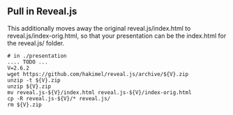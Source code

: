 
Pull in Reveal.js
------------------------------------
This additionally moves away the original reveal.js/index.html to reveal.js/index-orig.html,
so that your presentation can be the index.html for the reveal.js/ folder.

```
# in ./presentation
.... TODO ...
V=2.6.2
wget https://github.com/hakimel/reveal.js/archive/${V}.zip
unzip -t ${V}.zip
unzip ${V}.zip
mv reveal.js-${V}/index.html reveal.js-${V}/index-orig.html 
cp -R reveal.js-${V}/* reveal.js/
rm ${V}.zip
```

